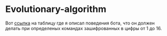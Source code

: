 # Evolutionary-algorithm

Вот [ссылка](https://docs.google.com/spreadsheets/d/1wbTmWQ-2kCmocwjTRvuzC46NjIMxql5bTAQWRUObQfY/edit?usp=sharing) на таблицу где я описaл поведения бота, что он должен делать при определеных командах зашифрованных в цифры от 1 до 16.

